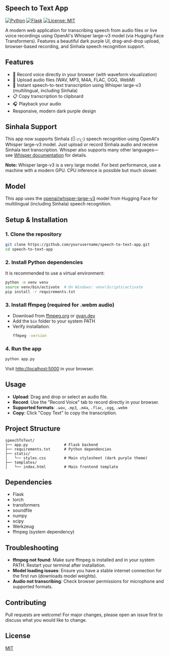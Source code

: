 ## Speech to Text App

[![Python](https://img.shields.io/badge/python-3.8%2B-blue?logo=python)](https://www.python.org/)
[![Flask](https://img.shields.io/badge/Flask-2.3.3-lightgrey?logo=flask)](https://flask.palletsprojects.com/)
[![License: MIT](https://img.shields.io/badge/License-MIT-yellow.svg)](LICENSE)

A modern web application for transcribing speech from audio files or live voice recordings using OpenAI's Whisper large-v3 model (via Hugging Face Transformers). Features a beautiful dark purple UI, drag-and-drop upload, browser-based recording, and Sinhala speech recognition support.

## Features
- 🎤 Record voice directly in your browser (with waveform visualization)
- 📁 Upload audio files (WAV, MP3, M4A, FLAC, OGG, WebM)
- 📝 Instant speech-to-text transcription using Whisper large-v3 (multilingual, including Sinhala)
- 📋 Copy transcription to clipboard
- 🎧 Playback your audio
- Responsive, modern dark purple design

## Sinhala Support

This app now supports Sinhala (සිංහල) speech recognition using OpenAI's Whisper large-v3 model. Just upload or record Sinhala audio and receive Sinhala text transcription. Whisper also supports many other languages—see [Whisper documentation](https://github.com/openai/whisper) for details.

**Note:** Whisper large-v3 is a very large model. For best performance, use a machine with a modern GPU. CPU inference is possible but much slower.

## Model

This app uses the [openai/whisper-large-v3](https://huggingface.co/openai/whisper-large-v3) model from Hugging Face for multilingual (including Sinhala) speech recognition.

## Setup & Installation

### 1. Clone the repository
```bash
git clone https://github.com/yourusername/speech-to-text-app.git
cd speech-to-text-app
```

### 2. Install Python dependencies
It is recommended to use a virtual environment:
```bash
python -m venv venv
source venv/bin/activate  # On Windows: venv\Scripts\activate
pip install -r requirements.txt
```

### 3. Install ffmpeg (required for .webm audio)
- Download from [ffmpeg.org](https://ffmpeg.org/download.html) or [gyan.dev](https://www.gyan.dev/ffmpeg/builds/)
- Add the `bin` folder to your system PATH
- Verify installation:
  ```bash
  ffmpeg -version
  ```

### 4. Run the app
```bash
python app.py
```
Visit [http://localhost:5000](http://localhost:5000) in your browser.

## Usage
- **Upload**: Drag and drop or select an audio file.
- **Record**: Use the "Record Voice" tab to record directly in your browser.
- **Supported formats**: `.wav`, `.mp3`, `.m4a`, `.flac`, `.ogg`, `.webm`
- **Copy**: Click "Copy Text" to copy the transcription.

## Project Structure
```
speechToText/
├── app.py                # Flask backend
├── requirements.txt      # Python dependencies
├── static/
│   └── styles.css        # Main stylesheet (dark purple theme)
├── templates/
│   └── index.html        # Main frontend template
```

## Dependencies
- Flask
- torch
- transformers
- soundfile
- numpy
- scipy
- Werkzeug
- ffmpeg (system dependency)

## Troubleshooting
- **ffmpeg not found**: Make sure ffmpeg is installed and in your system PATH. Restart your terminal after installation.
- **Model loading issues**: Ensure you have a stable internet connection for the first run (downloads model weights).
- **Audio not transcribing**: Check browser permissions for microphone and supported formats.

## Contributing
Pull requests are welcome! For major changes, please open an issue first to discuss what you would like to change.

## License
[MIT](LICENSE) 
